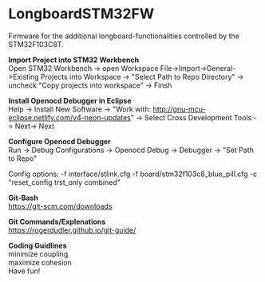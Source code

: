 # LongboardSTM32FW
Firmware for the additional longboard-functionalities controlled by the STM32F103C8T.

**Import Project into STM32 Workbench**  
Open STM32 Workbench -> open Workspace
File->Import->General->Existing Projects into Workspace -> "Select Path to Repo Directory" -> uncheck "Copy projects into workspace" -> Finsh

**Install Openocd Debugger in Eclipse**  
Help -> Install New Software -> "Work with: http://gnu-mcu-eclipse.netlify.com/v4-neon-updates" -> Select Cross Development Tools -> Next-> Next

**Configure Openocd Debugger**  
Run -> Debug Configurations -> Openocd Debug -> Debugger -> "Set Path to Repo"  

Config options: -f interface/stlink.cfg -f board/stm32f103c8_blue_pill.cfg -c "reset_config trst_only combined"

**Git-Bash**  
https://git-scm.com/downloads

**Git Commands/Explenations**  
https://rogerdudler.github.io/git-guide/

**Coding Guidlines**  
minimize coupling  
maximize cohesion  
Have fun!  


